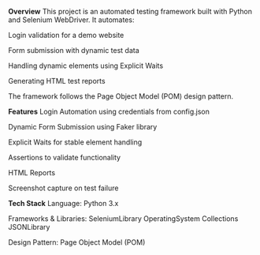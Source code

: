 **Overview**
This project is an automated testing framework built with Python and Selenium WebDriver.
It automates:

Login validation for a demo website

Form submission with dynamic test data

Handling dynamic elements using Explicit Waits

Generating HTML test reports

The framework follows the Page Object Model (POM) design pattern.

**Features**
Login Automation using credentials from config.json

Dynamic Form Submission using Faker library

Explicit Waits for stable element handling

Assertions to validate functionality

HTML Reports

Screenshot capture on test failure

**Tech Stack**
Language: Python 3.x

Frameworks & Libraries:
SeleniumLibrary
OperatingSystem
Collections
JSONLibrary

Design Pattern: Page Object Model (POM)
